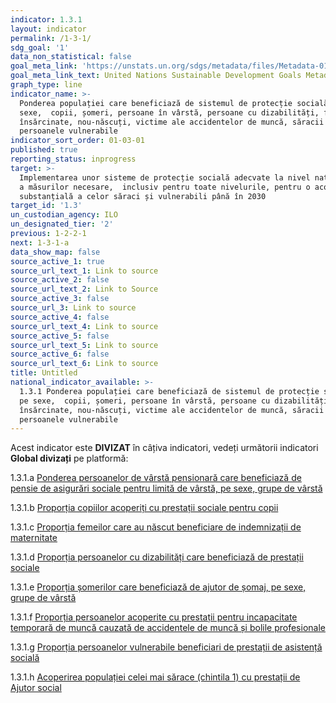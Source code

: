 ```yaml
---
indicator: 1.3.1
layout: indicator
permalink: /1-3-1/
sdg_goal: '1'
data_non_statistical: false
goal_meta_link: 'https://unstats.un.org/sdgs/metadata/files/Metadata-01-03-01a.pdf'
goal_meta_link_text: United Nations Sustainable Development Goals Metadata (pdf 894kB)
graph_type: line
indicator_name: >-
  Ponderea populației care beneficiază de sistemul de protecție socială, pe
  sexe,  copii, șomeri, persoane în vârstă, persoane cu dizabilități, femei
  însărcinate, nou-născuți, victime ale accidentelor de muncă, săracii și 
  persoanele vulnerabile
indicator_sort_order: 01-03-01
published: true
reporting_status: inprogress
target: >-
  Implementarea unor sisteme de protecție socială adecvate la nivel național și
  a măsurilor necesare,  inclusiv pentru toate nivelurile, pentru o acoperire
  substanțială a celor săraci și vulnerabili până în 2030
target_id: '1.3'
un_custodian_agency: ILO
un_designated_tier: '2'
previous: 1-2-2-1
next: 1-3-1-a
data_show_map: false
source_active_1: true
source_url_text_1: Link to source
source_active_2: false
source_url_text_2: Link to Source
source_active_3: false
source_url_3: Link to source
source_active_4: false
source_url_text_4: Link to source
source_active_5: false
source_url_text_5: Link to source
source_active_6: false
source_url_text_6: Link to source
title: Untitled
national_indicator_available: >-
  1.3.1 Ponderea populației care beneficiază de sistemul de protecție socială,
  pe sexe,  copii, șomeri, persoane în vârstă, persoane cu dizabilități, femei
  însărcinate, nou-născuți, victime ale accidentelor de muncă, săracii și 
  persoanele vulnerabile
---
```

Acest indicator este **DIVIZAT** în câțiva indicatori, vedeți următorii indicatori **Global divizați** pe platformă:

1.3.1.a [Ponderea persoanelor de vârstă pensionară care beneficiază de pensie de asigurări sociale pentru limită de vârstă, pe sexe, grupe de vârstă](https://statisticamd.github.io/open-sdg-site-starter/ro/1-3-1-a)
 
1.3.1.b [Proporția copiilor acoperiți cu prestații sociale pentru copii](https://statisticamd.github.io/open-sdg-site-starter/ro/1-3-1-b)
 
1.3.1.c [Proporția femeilor care au născut beneficiare de indemnizații de maternitate](https://statisticamd.github.io/open-sdg-site-starter/ro/1-3-1-c)
 
1.3.1.d [Proporția persoanelor cu dizabilități care beneficiază de prestații sociale](https://statisticamd.github.io/open-sdg-site-starter/ro/1-3-1-d)
 
1.3.1.e [Proporția șomerilor care beneficiază de ajutor de șomaj, pe sexe, grupe de vârstă](https://statisticamd.github.io/open-sdg-site-starter/ro/1-3-1-e)
 
1.3.1.f [Proporția persoanelor acoperite cu prestații pentru incapacitate temporară de muncă cauzată de accidentele de muncă și bolile profesionale](https://statisticamd.github.io/open-sdg-site-starter/ro/1-3-1-f)
 
1.3.1.g [Proporția persoanelor vulnerabile beneficiari de prestații de asistență socială](https://statisticamd.github.io/open-sdg-site-starter/ro/1-3-1-g)
 
1.3.1.h [Acoperirea populației celei mai sărace (chintila 1) cu prestații de Ajutor social](https://statisticamd.github.io/open-sdg-site-starter/ro/1-3-1-h)
